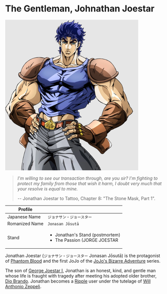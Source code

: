 # The Gentleman, Johnathan Joestar

![title_image](https://raw.githubusercontent.com/Blankscreen-exe/host-a-blog-without-a-backend/refs/heads/main/react-sample-project/src/blogs/the_gentleman_johnathan_joestar/title_image.png)

> *I'm willing to see our transaction through, are you sir? I'm fighting to protect my family from those that wish it harm, I doubt very much that your resolve is equal to mine.*
>
> -- Jonathan Joestar to Tattoo, Chapter 8: "The Stone Mask, Part 1".


| Profile ||
|---|---|
| Japanese Name | `ジョナサン・ジョースター` |
| Romanized Name | `Jonasan Jōsutā` |
| Stand | <ul><li>Jonathan's Stand (postmortem)</li><li>The Passion (JORGE JOESTAR | non canon now)</li></ul> |


Jonathan Joestar (`ジョナサン・ジョースター` Jonasan Jōsutā) is the protagonist of [Phantom Blood](https://jojo.fandom.com/wiki/Phantom_Blood) and the first JoJo of the [JoJo's Bizarre Adventure](https://jojo.fandom.com/wiki/JoJo%27s_Bizarre_Adventure) series.

The son of [George Joestar I](https://jojo.fandom.com/wiki/George_Joestar_I), Jonathan is an honest, kind, and gentle man whose life is fraught with tragedy after meeting his adopted older brother, [Dio Brando](https://jojo.fandom.com/wiki/Dio_Brando). Jonathan becomes a [Ripple](https://jojo.fandom.com/wiki/Ripple) user under the tutelage of [Will Anthonio Zeppeli](https://jojo.fandom.com/wiki/Will_Anthonio_Zeppeli).